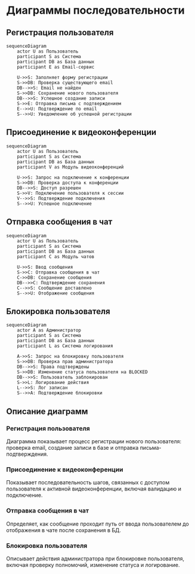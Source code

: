 # Диаграммы последовательности

## Регистрация пользователя

```mermaid
sequenceDiagram
    actor U as Пользователь
    participant S as Система
    participant DB as База данных
    participant E as Email-сервис

    U->>S: Заполняет форму регистрации
    S->>DB: Проверка существующего email
    DB-->>S: Email не найден
    S->>DB: Сохранение нового пользователя
    DB-->>S: Успешное создание записи
    S->>E: Отправка письма с подтверждением
    E-->>U: Подтверждение по email
    S-->>U: Уведомление об успешной регистрации
```

## Присоединение к видеоконференции
```mermaid
sequenceDiagram
    actor U as Пользователь
    participant S as Система
    participant DB as База данных
    participant V as Модуль видеоконференций

    U->>S: Запрос на подключение к конференции
    S->>DB: Проверка доступа к конференции
    DB-->>S: Доступ разрешен
    S->>V: Подключение пользователя к сессии
    V-->>S: Подтверждение подключения
    S-->>U: Успешное подключение
```

## Отправка сообщения в чат
```mermaid
sequenceDiagram
    actor U as Пользователь
    participant S as Система
    participant DB as База данных
    participant C as Модуль чатов

    U->>S: Ввод сообщения
    S->>C: Отправка сообщения в чат
    C->>DB: Сохранение сообщения
    DB-->>C: Подтверждение сохранения
    C-->>S: Сообщение доставлено
    S-->>U: Отображение сообщения
```

## Блокировка пользователя
```mermaid
sequenceDiagram
    actor A as Администратор
    participant S as Система
    participant DB as База данных
    participant L as Система логирования

    A->>S: Запрос на блокировку пользователя
    S->>DB: Проверка прав администратора
    DB-->>S: Права подтверждены
    S->>DB: Изменение статуса пользователя на BLOCKED
    DB-->>S: Пользователь заблокирован
    S->>L: Логирование действия
    L-->>S: Лог записан
    S-->>A: Подтверждение блокировки
```

## Описание диаграмм

### Регистрация пользователя
Диаграмма показывает процесс регистрации нового пользователя: проверка email, создание записи в базе и отправка письма-подтверждения.

### Присоединение к видеоконференции
Показывает последовательность шагов, связанных с доступом пользователя к активной видеоконференции, включая валидацию и подключение.

### Отправка сообщения в чат
Определяет, как сообщение проходит путь от ввода пользователем до отображения в чате после сохранения в БД.

### Блокировка пользователя
Описывает действия администратора при блокировке пользователя, включая проверку полномочий, изменение статуса и логирование.
